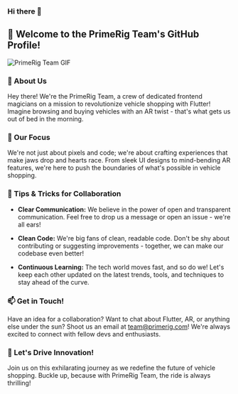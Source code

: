 ### Hi there 👋

<!--
**PrimeRig/primerig** is a ✨ _special_ ✨ repository because its `README.md` (this file) appears on your GitHub profile.

Here are some ideas to get you started:

- 🔭 I’m currently working on ...
- 🌱 I’m currently learning ...
- 👯 I’m looking to collaborate on ...
- 🤔 I’m looking for help with ...
- 💬 Ask me about ...
- 📫 How to reach me: ...
- 😄 Pronouns: ...
- ⚡ Fun fact: ...
-->



## 👋 Welcome to the PrimeRig Team's GitHub Profile! 

![PrimeRig Team GIF](https://media.giphy.com/media/9J4wQGX8pyFRULuvk1/giphy.gif)

### 🚀 About Us

Hey there! We're the PrimeRig Team, a crew of dedicated frontend magicians on a mission to revolutionize vehicle shopping with Flutter! Imagine browsing and buying vehicles with an AR twist - that's what gets us out of bed in the morning.

### 🌟 Our Focus

We're not just about pixels and code; we're about crafting experiences that make jaws drop and hearts race. From sleek UI designs to mind-bending AR features, we're here to push the boundaries of what's possible in vehicle shopping.

### 💼 Tips & Tricks for Collaboration

- **Clear Communication:** We believe in the power of open and transparent communication. Feel free to drop us a message or open an issue - we're all ears!
  
- **Clean Code:** We're big fans of clean, readable code. Don't be shy about contributing or suggesting improvements - together, we can make our codebase even better!
  
- **Continuous Learning:** The tech world moves fast, and so do we! Let's keep each other updated on the latest trends, tools, and techniques to stay ahead of the curve.

### 📫 Get in Touch!

Have an idea for a collaboration? Want to chat about Flutter, AR, or anything else under the sun? Shoot us an email at [team@primerig.com](mailto:mh6927883@gmail.com)! We're always excited to connect with fellow devs and enthusiasts.


### 🚗 Let's Drive Innovation!

Join us on this exhilarating journey as we redefine the future of vehicle shopping. Buckle up, because with PrimeRig Team, the ride is always thrilling!

